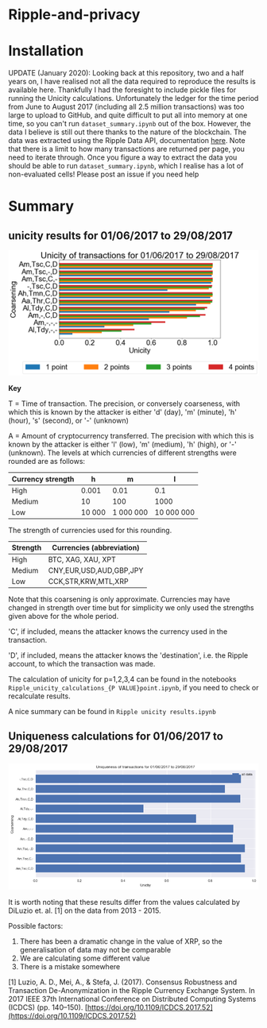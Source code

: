 # Ripple-and-privacy

# Installation
UPDATE (January 2020): Looking back at this repository, two and a half years on, I have realised not all the data required to reproduce the results is available here. Thankfully I had the foresight to include pickle files for running the Unicity calculations. Unfortunately the ledger for the time period from June to August 2017 (including all 2.5 million transactions) was too large to upload to GitHub, and quite difficult to put all into memory at one time, so you can't run  `dataset_summary.ipynb` out of the box. However, the data I believe is still out there thanks to the nature of the blockchain. The data was extracted using the Ripple Data API, documentation [here](https://xrpl.org/data-api.html). Note that there is a limit to how many transactions are returned per page, you need to iterate through. Once you figure a way to extract the data you should be able to run `dataset_summary.ipynb`, which I realise has a lot of non-evaluated cells! Please post an issue if you need help

# Summary
## unicity results for 01/06/2017 to 29/08/2017

![Unicity results](unicity_results.png)

**Key**

T = Time of transaction. The precision, or conversely coarseness, with which this is known by the attacker is either 'd' (day), 'm' (minute), 'h' (hour), 's' (second), or '-' (unknown)

A = Amount of cryptocurrency transferred. The precision with which this is known by the attacker is either 'l' (low), 'm' (medium), 'h' (high), or '-' (unknown). The levels at which currencies of different strengths were rounded are as follows:

| Currency strength | h      | m         | l          |
|-------------------|--------|-----------|------------|
| High              | 0.001  | 0.01      | 0.1        |
| Medium            | 10     | 100       | 1000       |
| Low               | 10 000 | 1 000 000 | 10 000 000 |

The strength of currencies used for this rounding.

| Strength | Currencies (abbreviation) |
|----------|---------------------------|
| High     | BTC, XAG, XAU, XPT        |
| Medium   | CNY,EUR,USD,AUD,GBP,JPY   |
| Low      | CCK,STR,KRW,MTL,XRP       |
  
Note that this coarsening is only approximate. Currencies may have changed in strength over time but for simplicity we only used the strengths given above for the whole period.

'C', if included, means the attacker knows the currency used in the transaction.

'D', if included, means the attacker knows the 'destination', i.e. the Ripple account, to which the transaction was made. 

The calculation of unicity for p=1,2,3,4 can be found in the notebooks `Ripple_unicity_calculations_{P VALUE}point.ipynb`, if you need to check or recalculate results.

A nice summary can be found in `Ripple unicity results.ipynb`

## Uniqueness calculations for 01/06/2017 to 29/08/2017
![Uniqueness results](uniqueness_results.png)

It is worth noting that these results differ from the values calculated by DiLuzio et. al. [1] on the data from 2013 - 2015.

Possible factors:
1. There has been a dramatic change in the value of XRP, so the generalisation of data may not be comparable
2. We are calculating some different value
3. There is a mistake somewhere

[1] Luzio, A. D., Mei, A., & Stefa, J. (2017). Consensus Robustness and Transaction De-Anonymization in the Ripple Currency Exchange System. In 2017 IEEE 37th International Conference on Distributed Computing Systems (ICDCS) (pp. 140–150). [https://doi.org/10.1109/ICDCS.2017.52](https://doi.org/10.1109/ICDCS.2017.52)
